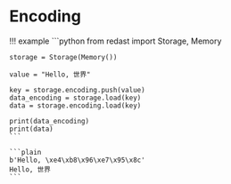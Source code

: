 # Encoding

!!! example
    ```python
    from redast import Storage, Memory

    storage = Storage(Memory())

    value = "Hello, 世界"

    key = storage.encoding.push(value)
    data_encoding = storage.load(key)
    data = storage.encoding.load(key)

    print(data_encoding)
    print(data)
    ```

    ```plain
    b'Hello, \xe4\xb8\x96\xe7\x95\x8c'
    Hello, 世界
    ```
